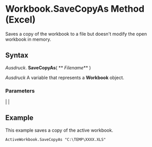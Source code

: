 
# Workbook.SaveCopyAs Method (Excel)

Saves a copy of the workbook to a file but doesn't modify the open workbook in memory.


## Syntax

 _Ausdruck_. **SaveCopyAs**( ** _Filename_** )

 _Ausdruck_ A variable that represents a **Workbook** object.


### Parameters


|
|

## Example

This example saves a copy of the active workbook.


```
ActiveWorkbook.SaveCopyAs "C:\TEMP\XXXX.XLS"
```

